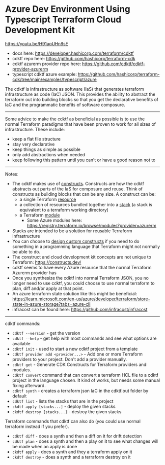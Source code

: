 # Azure Dev Environment Using Typescript Terraform Cloud Development Kit

<https://youtu.be/H91aqUHn8sE>

- docs here: <https://developer.hashicorp.com/terraform/cdktf>
- cdktf repo here: <https://github.com/hashicorp/terraform-cdk>
- cdktf azurerm provider repo here: <https://github.com/cdktf/cdktf-provider-azurerm>
- typescript cdktf azure example: <https://github.com/hashicorp/terraform-cdk/tree/main/examples/typescript/azure>

The cdktf is infrastructure as software (IaS) that generates terraform infrastructure as code (IaC) JSON.  This provides the ability to abstract the terraform out into building blocks so that you get the declarative benefits of IaC and the programmatic benefits of software composure.

---

Some advice to make the cdktf as beneficial as possible is to use the normal Terraform paradigms that have been proven to work for all sizes of infrastructure.  These include:

- keep a flat file structure
- stay very declarative
- keep things as simple as possible
- only add abstractions when needed
- keep following this pattern until you can’t or have a good reason not to

---

Notes:

- The cdktf makes use of [constructs](https://developer.hashicorp.com/terraform/cdktf/concepts/constructs).  Constructs are how the cdktf abstracts out parts of the IaS for composure and reuse.  Think of constructs as building blocks that can be any size. A construct can be:
  - a single Terraform [resource](https://developer.hashicorp.com/terraform/cdktf/concepts/resources)
  - a collection of resources bundled together into a [stack](https://developer.hashicorp.com/terraform/cdktf/concepts/stacks) (a stack is equivalent to a terraform working directory)
  - a Terraform [module](https://developer.hashicorp.com/terraform/cdktf/concepts/modules)
    - Some Azure modules here: <https://registry.terraform.io/browse/modules?provider=azurerm>
- Stacks are intended to be a solution for reusable Terraform infrastructure
- You can choose to [design custom constructs](https://developer.hashicorp.com/terraform/cdktf/develop-custom-constructs/construct-design) if you need to do something in a programming language that Terraform might not normally be able to do.
- The construct and cloud development kit concepts are not unique to Terraform: <https://constructs.dev/>
- cdktf seems to have every Azure resource that the normal Terraform Azurerm provider has
- Once you synthesize the cdktf into normal Terraform JSON, you no longer need to use cdktf, you could choose to use normal terraform to plan, diff and/or apply at that point.
- An azure terraform state solution like this might be beneficial: <https://learn.microsoft.com/en-us/azure/developer/terraform/store-state-in-azure-storage?tabs=azure-cli>
- infracost can be found here: <https://github.com/infracost/infracost>

---

cdktf commands:

- `cdktf --version` - get the version
- `cdktf --help` - get help with most commands and see what options are available
- `cdktf init` - used to start a new cdktf project from a template
- `cdktf provider add <provider...>` - Add one or more Terraform providers to your project.  Don't add a provider manually.
- `cdktf get` - Generate CDK Constructs for Terraform providers and modules.
- `cdktf convert` command that can convert a terraform HCL file to a cdktf project in the language chosen.  It kind of works, but needs some manual fixing afterward.
- `cdktf synth` - creates a terraform json IaC in the cdktf.out folder by default
- `cdktf list` - lists the stacks that are in the project
- `ckdtf apply [stacks...]` - deploy the given stacks
- `ckdtf destroy [stacks...]` - destroy the given stacks

Terraform commands that cdktf can also do (you could use normal terraform instead if you prefer).

- `cdktf diff` - does a synth and then a diff on it for drift detection
- `cdktf plan` - does a synth and then a play on it to see what changes will be made when an apply is done
- `ckdtf apply` - does a synth and they a terraform apply on it
- `ckdtf destroy` - does a synth and a terraform destroy on it
